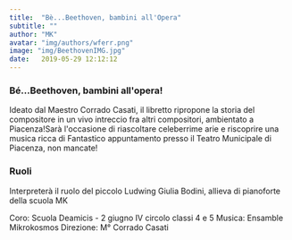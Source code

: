```yaml
---
title:  "Bè...Beethoven, bambini all'Opera"
subtitle: ""
author: "MK"
avatar: "img/authors/wferr.png"
image: "img/BeethovenIMG.jpg"
date:   2019-05-29 12:12:12
---
```


### Bé...Beethoven, bambini all'opera!
Ideato dal Maestro Corrado Casati, il libretto ripropone la storia del compositore in un vivo intreccio fra altri compositori, ambientato a Piacenza!Sarà l'occasione di riascoltare celeberrime arie e riscoprire una musica ricca di
Fantastico appuntamento presso il Teatro Municipale di Piacenza, non mancate!


### Ruoli
Interpreterà il ruolo del piccolo Ludwing Giulia Bodini, allieva di pianoforte della scuola MK

Coro: Scuola Deamicis - 2 giugno IV circolo classi 4 e 5
Musica: Ensamble Mikrokosmos
Direzione: M° Corrado Casati
